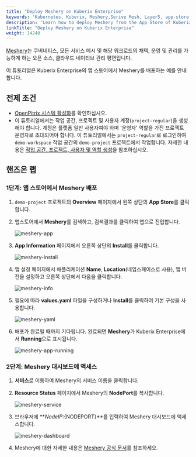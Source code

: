 ```yaml
---
title: "Deploy Meshery on Kuberix Enterprise"
keywords: 'Kubernetes, Kuberix, Meshery,Serive Mesh, Layer5, app-store'
description: 'Learn how to deploy Meshery from the App Store of Kuberix Enterprise and access its service.'
linkTitle: "Deploy Meshery on Kuberix Enterprise"
weight: 14240
---
```

[Meshery](https://meshery.io/)는 쿠버네티스, 모든 서비스 메시 및 해당 워크로드의 채택, 운영 및 관리를 가능하게 하는 오픈 소스, 클라우드 네이티브 관리 평면입니다.

이 튜토리얼은 Kuberix Enterprise의 앱 스토어에서 Meshery를 배포하는 예를 안내합니다.

## 전제 조건

- [OpenPitrix 시스템 활성화](../../../pluggable-components/app-store/)를 확인하십시오.
- 이 튜토리얼에서는 작업 공간, 프로젝트 및 사용자 계정(`project-regular`)을 생성해야 합니다. 계정은 플랫폼 일반 사용자여야 하며 '운영자' 역할을 가진 프로젝트 운영자로 초대되어야 합니다. 이 튜토리얼에서는 `project-regular`로 로그인하여 `demo-workspace` 작업 공간의 `demo-project` 프로젝트에서 작업합니다. 자세한 내용은 [작업 공간, 프로젝트, 사용자 및 역할 생성](../../../quick-start/create-workspace-and-project/)을 참조하십시오.

## 핸즈온 랩

### 1단계: 앱 스토어에서 Meshery 배포

1. `demo-project` 프로젝트의 **Overview** 페이지에서 왼쪽 상단의 **App Store**를 클릭합니다.
2. 앱스토어에서 **Meshery**를 검색하고, 검색결과를 클릭하여 앱으로 진입합니다.

    ![meshery-app](/images/docs/v3.3/appstore/built-in-apps/meshery-app/meshery-app.png)

3. **App Information** 페이지에서 오른쪽 상단의 **Install**를 클릭합니다.

    ![meshery-install](/images/docs/v3.3/appstore/built-in-apps/meshery-app/Meshery-install.png)

4. 앱 설정 페이지에서 애플리케이션 **Name**, **Location**(네임스페이스로 사용), 앱 버전을 설정하고 오른쪽 상단에서 다음을 클릭합니다.

    ![meshery-info](/images/docs/v3.3/appstore/built-in-apps/meshery-app/Meshery-info.png)

5. 필요에 따라 **values.yaml** 파일을 구성하거나 **Install**를 클릭하여 기본 구성을 사용합니다.

    ![meshery-yaml](/images/docs/v3.3/appstore/built-in-apps/meshery-app/Meshery-yaml.png)

6. 배포가 완료될 때까지 기다립니다. 완료되면 **Meshery**가 Kuberix Enterprise에서 **Running**으로 표시됩니다.

    ![meshery-app-running](/images/docs/v3.3/appstore/built-in-apps/meshery-app/Meshery-app-running.png)

### 2단계: Meshery 대시보드에 액세스

1. **서비스**로 이동하여 Meshery의 서비스 이름을 클릭합니다.
2. **Resource Status** 페이지에서 Meshery의 **NodePort**를 복사합니다.

    ![meshery-service](/images/docs/v3.3/appstore/built-in-apps/meshery-app/Meshery-service.png)

3. 브라우저에 **${NodeIP}:${NODEPORT}**를 입력하여 Meshery 대시보드에 액세스합니다.

    ![meshery-dashboard](/images/docs/v3.3/appstore/built-in-apps/meshery-app/meshery-dashboard.png)

4. Meshery에 대한 자세한 내용은 [Meshery 공식 문서](https://docs.meshery.io/)를 참조하세요.
